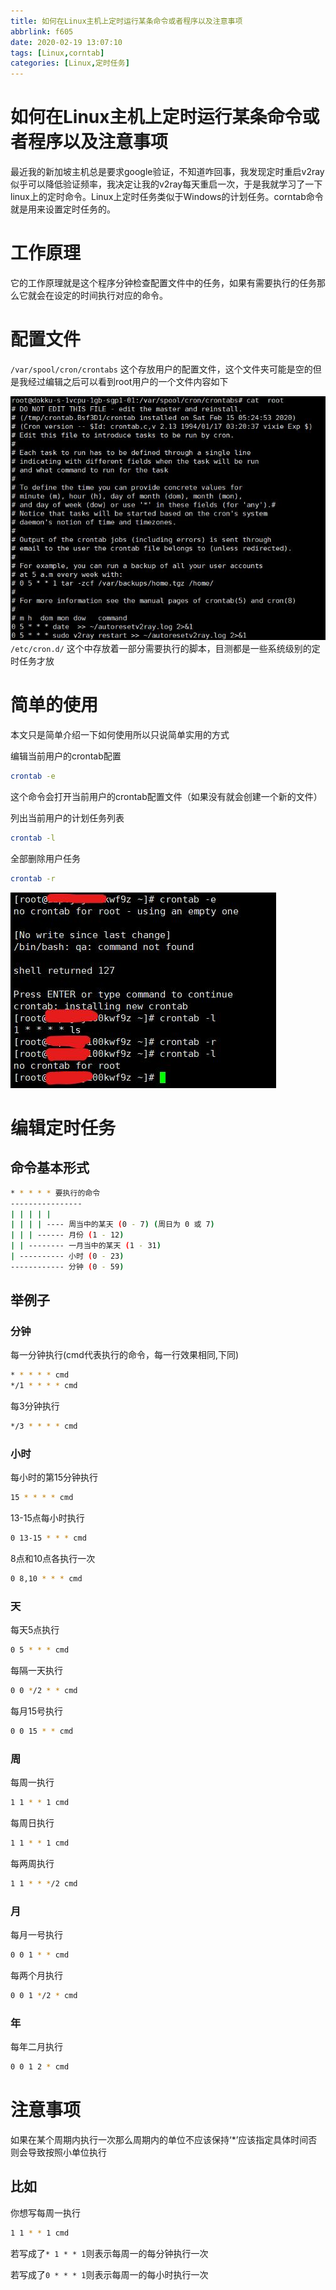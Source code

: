 ```yaml
---
title: 如何在Linux主机上定时运行某条命令或者程序以及注意事项
abbrlink: f605
date: 2020-02-19 13:07:10
tags: [Linux,corntab]
categories: [Linux,定时任务]
---
```

# 如何在Linux主机上定时运行某条命令或者程序以及注意事项

最近我的新加坡主机总是要求google验证，不知道咋回事，我发现定时重启v2ray似乎可以降低验证频率，我决定让我的v2ray每天重启一次，于是我就学习了一下linux上的定时命令。Linux上定时任务类似于Windows的计划任务。corntab命令就是用来设置定时任务的。
# 工作原理
它的工作原理就是这个程序分钟检查配置文件中的任务，如果有需要执行的任务那么它就会在设定的时间执行对应的命令。

# 配置文件

`/var/spool/cron/crontabs`
这个存放用户的配置文件，这个文件夹可能是空的但是我经过编辑之后可以看到root用户的一个文件内容如下

![](./2020-02-20-16-17-53.jpg)
`/etc/cron.d/`
这个中存放着一部分需要执行的脚本，目测都是一些系统级别的定时任务才放

# 简单的使用

本文只是简单介绍一下如何使用所以只说简单实用的方式

编辑当前用户的crontab配置
```bash
crontab -e
```
这个命令会打开当前用户的crontab配置文件（如果没有就会创建一个新的文件）


列出当前用户的计划任务列表
```bash
crontab -l
```
全部删除用户任务
```bash
crontab -r
```
![](./2020-02-20-16-42-01.jpg)

# 编辑定时任务

## 命令基本形式
```bash
* * * * * 要执行的命令
----------------
| | | | |
| | | | ---- 周当中的某天 (0 - 7) (周日为 0 或 7)
| | | ------ 月份 (1 - 12)
| | -------- 一月当中的某天 (1 - 31)
| ---------- 小时 (0 - 23)
------------ 分钟 (0 - 59)
```
## 举例子
### 分钟
每一分钟执行(cmd代表执行的命令，每一行效果相同,下同)
```bash
* * * * * cmd
*/1 * * * * cmd
```
每3分钟执行
```bash
*/3 * * * * cmd
```
### 小时
每小时的第15分钟执行
```bash
15 * * * * cmd
```
13-15点每小时执行
```bash
0 13-15 * * * cmd
```
8点和10点各执行一次
```bash
0 8,10 * * * cmd
```
### 天
每天5点执行
```bash
0 5 * * * cmd
```
每隔一天执行
```bash
0 0 */2 * * cmd
```
每月15号执行
```bash
0 0 15 * * cmd
```

### 周
每周一执行
```bash
1 1 * * 1 cmd
```
每周日执行
```bash
1 1 * * 1 cmd
```
每两周执行
```bash
1 1 * * */2 cmd
```

### 月
每月一号执行
```bash
0 0 1 * * cmd
```
每两个月执行
```bash
0 0 1 */2 * cmd
```

### 年
每年二月执行
```bash
0 0 1 2 * cmd
```
# 注意事项

如果在某个周期内执行一次那么周期内的单位不应该保持‘*’应该指定具体时间否则会导致按照小单位执行

## 比如

你想写每周一执行
```bash
1 1 * * 1 cmd
```
若写成了`* 1 * * 1`则表示每周一的每分钟执行一次

若写成了`0 * * * 1`则表示每周一的每小时执行一次
